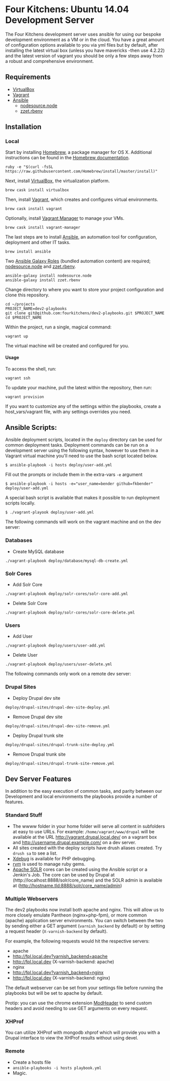 # Four Kitchens: Ubuntu 14.04 Development Server


The Four Kitchens development server uses ansible for using our bespoke development environment as a VM or in the cloud. You have a great amount of configuration options available to you via yml files but by default, after installing the latest virtual box (unless you have mavericks -then use 4.2.22) and the latest version of vagrant you should be only a few steps away from a robust and comprehensive environment.

## Requirements

* [VirtualBox](https://www.virtualbox.org/wiki/Downloads)
* [Vagrant](http://downloads.vagrantup.com/)
* [Ansible](http://docs.ansible.com/)
    * [nodesource.node](https://github.com/nodesource/ansible-nodejs-role)
    * [zzet.rbenv](https://galaxy.ansible.com/list#/roles/102)

## Installation

### Local

Start by installing [Homebrew](http://brew.sh/), a package manager for OS X. Additional instructions can be found in the [Homebrew documentation](https://github.com/Homebrew/homebrew/tree/master/share/doc/homebrew#readme).

    ruby -e "$(curl -fsSL https://raw.githubusercontent.com/Homebrew/install/master/install)"

Next, install [VirtualBox](https://www.virtualbox.org/wiki/Downloads), the virtualization platform.

    brew cask install virtualbox

Then, install [Vagrant](http://downloads.vagrantup.com/), which creates and configures virtual environments.

    brew cask install vagrant

Optionally, install [Vagrant Manager](http://vagrantmanager.com/) to manage your VMs.

    brew cask install vagrant-manager

The last steps are to install [Ansible](http://docs.ansible.com/intro_installation.html), an automation tool for configuration, deployment and other IT tasks.

    brew install ansible

Two [Ansible Galaxy Roles](https://galaxy.ansible.com/intro) (bundled automation content) are required; [nodesource.node](https://github.com/nodesource/ansible-nodejs-role) and  [zzet.rbenv](https://galaxy.ansible.com/list#/roles/102).

    ansible-galaxy install nodesource.node
    ansible-galaxy install zzet.rbenv

Change directory to where you want to store your project configuration and clone this repository.

    cd ~/projects
    PROJECT_NAME=dev2-playbooks
    git clone git@github.com:fourkitchens/dev2-playbooks.git $PROJECT_NAME
    cd $PROJECT_NAME

Within the project, run a single, magical command:

    vagrant up

The virtual machine will be created and configured for you.

#### Usage

To access the shell, run:

    vagrant ssh

To update your machine, pull the latest within the repository, then run:

    vagrant provision

If you want to customize any of the settings within the playbooks, create a host_vars/vagrant file, with any settings overrides you need.

Ansible Scripts:
--

Ansible deployment scripts, located in the ```deploy``` directory can be used for common deployment tasks. Deployment commands can be run on a development server using the following syntax, however to use them in a Vagrant virtual machine you'll need to use the bash script located below.
```
$ ansible-playbook -i hosts deploy/user-add.yml
```
Fill out the prompts or include them in the extra-vars ```-e``` argument
```
$ ansible-playbook -i hosts -e="user_name=bender github=fkbender" deploy/user-add.yml
```

A special bash script is available that makes it possible to run deployment scripts locally.

```
$ ./vagrant-playook deploy/user-add.yml
```

The following commands will work on the vagrant machine and on the dev server:

### Databases
- Create MySQL database
```  
./vagrant-playbook deploy/database/mysql-db-create.yml
```

### Solr Cores

- Add Solr Core  
```
./vagrant-playbook deploy/solr-cores/solr-core-add.yml
```

- Delete Solr Core  
```
./vagrant-playbook deploy/solr-cores/solr-core-delete.yml
```

### Users
- Add User
```
./vagrant-playbook deploy/users/user-add.yml
```

- Delete User
```
./vagrant-playbook deploy/users/user-delete.yml
```

The following commands only work on a remote dev server:

### Drupal Sites
- Deploy Drupal dev site
```
deploy/drupal-sites/drupal-dev-site-deploy.yml
```
- Remove Drupal dev site
```
deploy/drupal-sites/drupal-dev-site-remove.yml
```
- Deploy Drupal trunk site
```
deploy/drupal-sites/drupal-trunk-site-deploy.yml
```
- Remove Drupal trunk site
```
deploy/drupal-sites/drupal-trunk-site-remove.yml
```

Dev Server Features
--
In addition to the easy execution of common tasks, and parity between our Development and local environments the playbooks provide a number of features.

### Standard Stuff
* The wwww folder in your home folder will serve all content in subfolders at easy to use URLs. For example: ```/home/vagrant/www/drupal``` will be available at the URL http://vagrant.drupal.local.dev/ on a vagrant box and http://username.drupal.example.com/ on a dev server.
* All sites created with the deploy scripts have drush aliases created. Try ```drush sa``` to see a list.
* [Xdebug](http://xdebug.org/) is available for PHP debugging.
* [rvm](http://rvm.io/) is used to manage ruby gems.
* [Apache SOLR](https://lucene.apache.org/solr/index.html) cores can be created using the Ansible script or a Jenkin's Job. The core can be used by Drupal at (http://localhost:8888/solr/core_name) and the SOLR admin is available at (http://hostname.tld:8888/solr/core_name/admin)

### Multiple Webservers

The dev2 playbooks now install both apache and nginx. This will allow us to more closely emulate Pantheon (nginx+php-fpm), or more common (apache) application server environments. You can switch between the two by sending either a GET argument (``varnish_backend`` by default) or by setting a request header (``X-varnish-backend`` by default).

For example, the following requests would hit the respective servers:

* apache
 * http://fpl.local.dev?varnish_backend=apache
 * http://fpl.local.dev (X-varnish-backend: apache)
* nginx
 * http://fpl.local.dev?varnish_backend=nginx
 * http://fpl.local.dev (X-varnish-backend: nginx)

The default webserver can be set from your settings file before running the playbooks but will be set to apache by default.

Protip: you can use the chrome extension [ModHeader](https://chrome.google.com/webstore/detail/modheader/idgpnmonknjnojddfkpgkljpfnnfcklj) to send custom headers and avoid needing to use GET arguments on every request.

### XHProf

You can utilize XHProf with mongodb xhprof which will provide you with a Drupal interface to view the XHProf results without using devel.

### Remote

* Create a hosts file
* `ansible-playbooks -i hosts playbook.yml`
* Magic.
